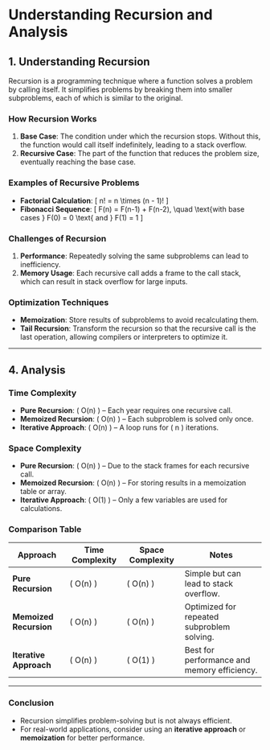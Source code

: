 # Understanding Recursion and Analysis

## 1. Understanding Recursion

Recursion is a programming technique where a function solves a problem by calling itself. It simplifies problems by breaking them into smaller subproblems, each of which is similar to the original.

### How Recursion Works
1. **Base Case**: The condition under which the recursion stops. Without this, the function would call itself indefinitely, leading to a stack overflow.
2. **Recursive Case**: The part of the function that reduces the problem size, eventually reaching the base case.

### Examples of Recursive Problems
- **Factorial Calculation**: 
  \[
  n! = n \times (n - 1)!
  \]
- **Fibonacci Sequence**:
  \[
  F(n) = F(n-1) + F(n-2), \quad \text{with base cases } F(0) = 0 \text{ and } F(1) = 1
  \]

### Challenges of Recursion
1. **Performance**: Repeatedly solving the same subproblems can lead to inefficiency.
2. **Memory Usage**: Each recursive call adds a frame to the call stack, which can result in stack overflow for large inputs.

### Optimization Techniques
- **Memoization**: Store results of subproblems to avoid recalculating them.
- **Tail Recursion**: Transform the recursion so that the recursive call is the last operation, allowing compilers or interpreters to optimize it.

---

## 4. Analysis

### Time Complexity
- **Pure Recursion**: \( O(n) \) – Each year requires one recursive call.
- **Memoized Recursion**: \( O(n) \) – Each subproblem is solved only once.
- **Iterative Approach**: \( O(n) \) – A loop runs for \( n \) iterations.

### Space Complexity
- **Pure Recursion**: \( O(n) \) – Due to the stack frames for each recursive call.
- **Memoized Recursion**: \( O(n) \) – For storing results in a memoization table or array.
- **Iterative Approach**: \( O(1) \) – Only a few variables are used for calculations.

### Comparison Table

| Approach               | Time Complexity | Space Complexity | Notes                                       |
|-------------------------|-----------------|------------------|---------------------------------------------|
| **Pure Recursion**      | \( O(n) \)      | \( O(n) \)       | Simple but can lead to stack overflow.      |
| **Memoized Recursion**  | \( O(n) \)      | \( O(n) \)       | Optimized for repeated subproblem solving.  |
| **Iterative Approach**  | \( O(n) \)      | \( O(1) \)       | Best for performance and memory efficiency. |

---

### Conclusion
- Recursion simplifies problem-solving but is not always efficient.
- For real-world applications, consider using an **iterative approach** or **memoization** for better performance.
